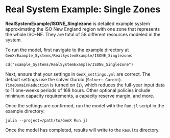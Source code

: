 # Real System Example: Single Zones

**RealSystemExample/ISONE_Singlezone** is detailed example system approximating the ISO New England region with one zone that represents the whole ISO-NE.
They are total of 58 different resources modeled in the system.

To run the model, first navigate to the example directory at `GenX/Example_Systems/RealSystemExample/ISONE_Singlezone`:

`cd("Example_Systems/RealSystemExample/ISONE_Singlezone")`

Next, ensure that your settings in `GenX_settings.yml` are correct.
The default settings use the solver Gurobi (`Solver: Gurobi`).
`TimeDomainReduction` is turned on (`1`), which reduces the full-year input data to 11 one-weeks periods of 168 hours.
Other optional policies include minimum capacity requirements, a capacity reserve margin, and more. 

Once the settings are confirmed, run the model with the `Run.jl` script in the example directory:

`julia --project=/path/to/GenX Run.jl`

Once the model has completed, results will write to the `Results` directory.
